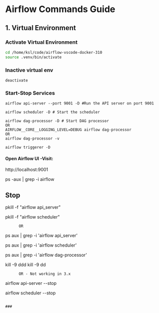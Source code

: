 # Airflow Commands Guide

## 1. Virtual Environment

### Activate Virtual Environment
```bash
cd /home/ksl/code/airflow-vscode-docker-310
source .venv/bin/activate
```

### Inactive virtual env
```
deactivate
```

### Start-Stop Services
```
airflow api-server --port 9001 -D #Run the API server on port 9001

airflow scheduler -D # Start the scheduler

airflow dag-processor -D # Start DAG processor
OR
AIRFLOW__CORE__LOGGING_LEVEL=DEBUG airflow dag-processor
OR
airflow dag-processor -v

airflow triggerer -D
```

#### Open Airflow UI -Visit:
http://localhost:9001

ps -aux | grep -i airflow

## Stop
pkill -f "airflow api_server"

pkill -f "airflow scheduler"

          OR

ps aux | grep -i 'airflow api_server'

ps aux | grep -i 'airflow scheduler'

ps aux | grep -i 'airflow dag-processor'

kill -9 ddd
kill -9 dd

          OR - Not working in 3.x

airflow api-server --stop

airflow scheduler --stop
```

###
